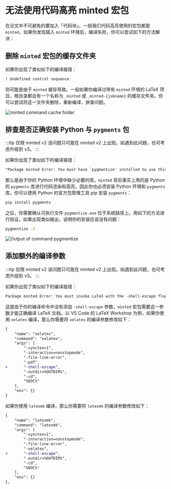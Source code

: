 # 无法使用代码高亮 minted 宏包

在论文中不可避免的要加入「代码块」。一般我们代码高亮使用的宏包都是 `minted`，如果你发现插入 `minted` 环境后，编译失败，你可以尝试如下的方法解决：

## 删除 `minted` 宏包的缓存文件夹

如果你出现了类似如下的编译报错：

```txt
! Undefined control sequence.
```

则可能是由于 `minted` 缓存导致。一般如果你编译过带有 `minted` 环境的 LaTeX 项目，根目录都会有一个名称为 `_minted` 或 `_minted-{jobname}` 的缓存文件夹。你可以尝试将这一文件夹删除，重新编译，排查问题。

![minted command cache folder](https://i.loli.net/2020/03/06/D4PQKoxmtgObBN2.png)

## 排查是否正确安装 Python 与 `pygments` 包

:::tip 仅限 minted v2
该问题只可能在 minted v2 上出现。如遇到此问题，也可考虑升级到 v3。
:::

如果你出现了类似如下的编译报错：

```txt
"Package minted Error: You must have `pygmentize' installed to use this package."
```

那么是由于你的 Python 环境中缺少必要的库。`minted` 背后事实上用的是 Python 的 `pygments` 库进行代码渲染和高亮，因此你也必须安装 Python 环境和 `pygments` 库。你可以使用 Python 的官方包管理工具 pip 安装 `pygments`：

```bash
pip install pygments
```

之后，你需要确认可执行文件 `pygmentize.exe` 位于系统路径上。用如下的方法进行验证，如果出现类似输出，说明你的安装应该没有问题：

```bash
pygmentize -V
```

![Output of command pygmentize](https://i.loli.net/2020/03/07/7rbUosdGfjhpaNC.png)

## 添加额外的编译参数

:::tip 仅限 minted v2
该问题只可能在 minted v2 上出现。如遇到此问题，也可考虑升级到 v3。
:::

如果你出现了类似如下的编译报错：

```txt
Package minted Error: You must invoke LaTeX with the -shell-escape flag.
```

这是由于你的编译命令中没有添加 `-shell-escape` 参数，`minted` 宏包需要这一参数才能正确编译 LaTeX 文档。以 VS Code 的 LaTeX Workshop 为例，如果你使用 `xelatex` 编译，那么你需要将 `xelatex` 的编译参数修改如下：

```diff
{
    "name": "xelatex",
    "command": "xelatex",
    "args": [
        "-synctex=1",
        "-interaction=nonstopmode",
        "-file-line-error",
        "-pdf",
+       "-shell-escape",
        "-outdir=%OUTDIR%",
        "-cd",
        "%DOC%"
    ],
    "env": {}
}
```

如果你使用 `latexmk` 编译，那么你需要将 `latexmk` 的编译参数修改如下：

```diff
{
    "name": "latexmk",
    "command": "latexmk",
    "args": [
        "-synctex=1",
        "-interaction=nonstopmode",
        "-file-line-error",
        "-xelatex",
+       "-shell-escape",
        "-outdir=%OUTDIR%",
        "-cd",
        "%DOC%"
    ],
    "env": {}
},
```
